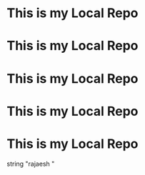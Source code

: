 # This is my Local Repo

# This is my Local Repo

# This is my Local Repo

# This is my Local Repo

# This is my Local Repo

string "rajaesh "
